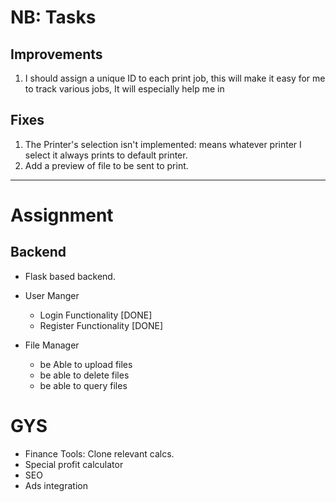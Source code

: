 # NB: Tasks

## Improvements

1. I should assign a unique ID to each print job, this will make it easy for me to track various jobs, It will especially help me in 


## Fixes

1. The Printer's selection isn't implemented: means whatever printer I select it always prints to default printer.
2. Add a preview of file to be sent to print.



---

# Assignment

## Backend

- Flask based backend.

- User Manger
  - Login Functionality [DONE]
  - Register Functionality [DONE]

- File Manager
  - be Able to upload files
  - be able to delete files
  - be able to query files


# GYS

- Finance Tools: Clone relevant calcs.
- Special profit calculator
- SEO
- Ads integration
